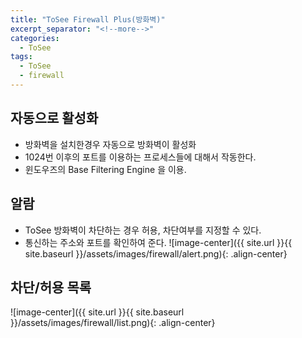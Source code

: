 ```yaml
---
title: "ToSee Firewall Plus(방화벽)"
excerpt_separator: "<!--more-->"
categories:
  - ToSee
tags:
  - ToSee
  - firewall
---
```

## 자동으로 활성화
  * 방화벽을 설치한경우 자동으로 방화벽이 활성화
  * 1024번 이후의 포트를 이용하는 프로세스들에 대해서 작동한다.
  * 윈도우즈의 Base Filtering Engine 을 이용.

## 알람
  * ToSee 방화벽이 차단하는 경우 허용, 차단여부를 지정할 수 있다.
  * 통신하는 주소와 포트를 확인하여 준다.
  ![image-center]({{ site.url }}{{ site.baseurl }}/assets/images/firewall/alert.png){: .align-center}

## 차단/허용 목록
  ![image-center]({{ site.url }}{{ site.baseurl }}/assets/images/firewall/list.png){: .align-center}